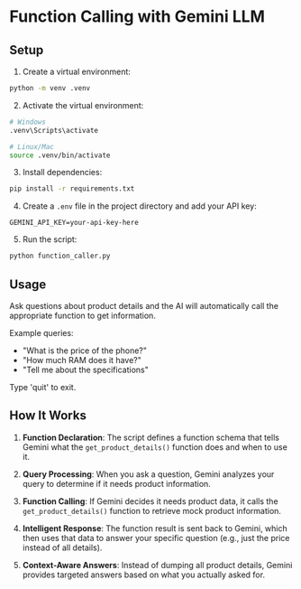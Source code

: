 # Function Calling with Gemini LLM

## Setup

1. Create a virtual environment:

```bash
python -m venv .venv
```

2. Activate the virtual environment:

```bash
# Windows
.venv\Scripts\activate

# Linux/Mac
source .venv/bin/activate
```

3. Install dependencies:

```bash
pip install -r requirements.txt
```

4. Create a `.env` file in the project directory and add your API key:

```
GEMINI_API_KEY=your-api-key-here
```

5. Run the script:

```bash
python function_caller.py
```

## Usage

Ask questions about product details and the AI will automatically call the appropriate function to get information.

Example queries:

-   "What is the price of the phone?"
-   "How much RAM does it have?"
-   "Tell me about the specifications"

Type 'quit' to exit.

## How It Works

1. **Function Declaration**: The script defines a function schema that tells Gemini what the `get_product_details()` function does and when to use it.

2. **Query Processing**: When you ask a question, Gemini analyzes your query to determine if it needs product information.

3. **Function Calling**: If Gemini decides it needs product data, it calls the `get_product_details()` function to retrieve mock product information.

4. **Intelligent Response**: The function result is sent back to Gemini, which then uses that data to answer your specific question (e.g., just the price instead of all details).

5. **Context-Aware Answers**: Instead of dumping all product details, Gemini provides targeted answers based on what you actually asked for.
